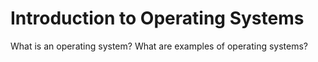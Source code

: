 # Introduction to Operating Systems

What is an operating system?  What are examples of operating systems?
